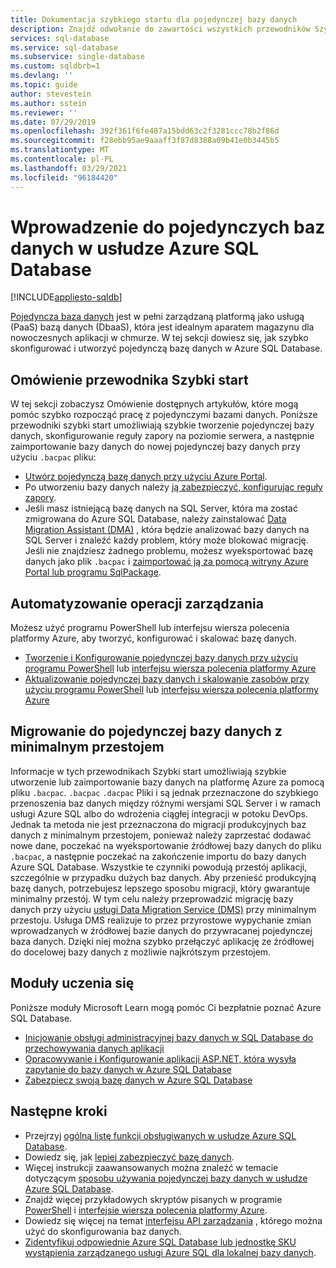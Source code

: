 ```yaml
---
title: Dokumentacja szybkiego startu dla pojedynczej bazy danych
description: Znajdź odwołanie do zawartości wszystkich przewodników Szybki Start, które pomogą Ci szybko rozpocząć pracę z pojedynczymi bazami danych w Azure SQL Database.
services: sql-database
ms.service: sql-database
ms.subservice: single-database
ms.custom: sqldbrb=1
ms.devlang: ''
ms.topic: guide
author: stevestein
ms.author: sstein
ms.reviewer: ''
ms.date: 07/29/2019
ms.openlocfilehash: 392f361f6fe487a15bdd63c2f3281ccc78b2f86d
ms.sourcegitcommit: f28ebb95ae9aaaff3f87d8388a09b41e0b3445b5
ms.translationtype: MT
ms.contentlocale: pl-PL
ms.lasthandoff: 03/29/2021
ms.locfileid: "96184420"
---
```

# <a name="getting-started-with-single-databases-in-azure-sql-database"></a>Wprowadzenie do pojedynczych baz danych w usłudze Azure SQL Database
[!INCLUDE[appliesto-sqldb](../includes/appliesto-sqldb.md)]

[Pojedyncza baza danych](../index.yml) jest w pełni zarządzaną platformą jako usługą (PaaS) bazą danych (DbaaS), która jest idealnym aparatem magazynu dla nowoczesnych aplikacji w chmurze. W tej sekcji dowiesz się, jak szybko skonfigurować i utworzyć pojedynczą bazę danych w Azure SQL Database.

## <a name="quickstart-overview"></a>Omówienie przewodnika Szybki start

W tej sekcji zobaczysz Omówienie dostępnych artykułów, które mogą pomóc szybko rozpocząć pracę z pojedynczymi bazami danych. Poniższe przewodniki szybki start umożliwiają szybkie tworzenie pojedynczej bazy danych, skonfigurowanie reguły zapory na poziomie serwera, a następnie zaimportowanie bazy danych do nowej pojedynczej bazy danych przy użyciu `.bacpac` pliku:

- [Utwórz pojedynczą bazę danych przy użyciu Azure Portal](single-database-create-quickstart.md).
- Po utworzeniu bazy danych należy [ją zabezpieczyć, konfigurując reguły zapory](firewall-create-server-level-portal-quickstart.md).
- Jeśli masz istniejącą bazę danych na SQL Server, która ma zostać zmigrowana do Azure SQL Database, należy zainstalować [Data Migration Assistant (DMA)](https://www.microsoft.com/download/details.aspx?id=53595) , która będzie analizować bazy danych na SQL Server i znaleźć każdy problem, który może blokować migrację. Jeśli nie znajdziesz żadnego problemu, możesz wyeksportować bazę danych jako plik `.bacpac` i [zaimportować ją za pomocą witryny Azure Portal lub programu SqlPackage](database-import.md).


## <a name="automating-management-operations"></a>Automatyzowanie operacji zarządzania

Możesz użyć programu PowerShell lub interfejsu wiersza polecenia platformy Azure, aby tworzyć, konfigurować i skalować bazę danych.

- [Tworzenie i Konfigurowanie pojedynczej bazy danych przy użyciu programu PowerShell](scripts/create-and-configure-database-powershell.md) lub [interfejsu wiersza polecenia platformy Azure](scripts/create-and-configure-database-cli.md)
- [Aktualizowanie pojedynczej bazy danych i skalowanie zasobów przy użyciu programu PowerShell](scripts/monitor-and-scale-database-powershell.md) lub [interfejsu wiersza polecenia platformy Azure](scripts/monitor-and-scale-database-cli.md)

## <a name="migrating-to-a-single-database-with-minimal-downtime"></a>Migrowanie do pojedynczej bazy danych z minimalnym przestojem

Informacje w tych przewodnikach Szybki start umożliwiają szybkie utworzenie lub zaimportowanie bazy danych na platformę Azure za pomocą pliku `.bacpac`. `.bacpac` `.dacpac` Pliki i są jednak przeznaczone do szybkiego przenoszenia baz danych między różnymi wersjami SQL Server i w ramach usługi Azure SQL albo do wdrożenia ciągłej integracji w potoku DevOps. Jednak ta metoda nie jest przeznaczona do migracji produkcyjnych baz danych z minimalnym przestojem, ponieważ należy zaprzestać dodawać nowe dane, poczekać na wyeksportowanie źródłowej bazy danych do pliku `.bacpac`, a następnie poczekać na zakończenie importu do bazy danych Azure SQL Database. Wszystkie te czynniki powodują przestój aplikacji, szczególnie w przypadku dużych baz danych. Aby przenieść produkcyjną bazę danych, potrzebujesz lepszego sposobu migracji, który gwarantuje minimalny przestój. W tym celu należy przeprowadzić migrację bazy danych przy użyciu [usługi Data Migration Service (DMS)](../../dms/tutorial-sql-server-to-azure-sql.md?toc=%2fazure%2fsql-database%2ftoc.json) przy minimalnym przestoju. Usługa DMS realizuje to przez przyrostowe wypychanie zmian wprowadzanych w źródłowej bazie danych do przywracanej pojedynczej baza danych. Dzięki niej można szybko przełączyć aplikację ze źródłowej do docelowej bazy danych z możliwie najkrótszym przestojem.

## <a name="hands-on-learning-modules"></a>Moduły uczenia się

Poniższe moduły Microsoft Learn mogą pomóc Ci bezpłatnie poznać Azure SQL Database.

- [Inicjowanie obsługi administracyjnej bazy danych w SQL Database do przechowywania danych aplikacji](/learn/modules/provision-azure-sql-db/)
- [Opracowywanie i Konfigurowanie aplikacji ASP.NET, która wysyła zapytanie do bazy danych w Azure SQL Database](/learn/modules/develop-app-that-queries-azure-sql/)
- [Zabezpiecz swoją bazę danych w Azure SQL Database](/learn/modules/secure-your-azure-sql-database/)

## <a name="next-steps"></a>Następne kroki

- Przejrzyj [ogólną listę funkcji obsługiwanych w usłudze Azure SQL Database](features-comparison.md).
- Dowiedz się, jak [lepiej zabezpieczyć bazę danych](secure-database-tutorial.md).
- Więcej instrukcji zaawansowanych można znaleźć w temacie dotyczącym [sposobu używania pojedynczej bazy danych w usłudze Azure SQL Database](how-to-content-reference-guide.md).
- Znajdź więcej przykładowych skryptów pisanych w programie [PowerShell](powershell-script-content-guide.md) i [interfejsie wiersza polecenia platformy Azure](az-cli-script-samples-content-guide.md).
- Dowiedz się więcej na temat [interfejsu API zarządzania](single-database-manage.md) , którego można użyć do skonfigurowania baz danych.
- [Zidentyfikuj odpowiednie Azure SQL Database lub jednostkę SKU wystąpienia zarządzanego usługi Azure SQL dla lokalnej bazy danych](/sql/dma/dma-sku-recommend-sql-db/).